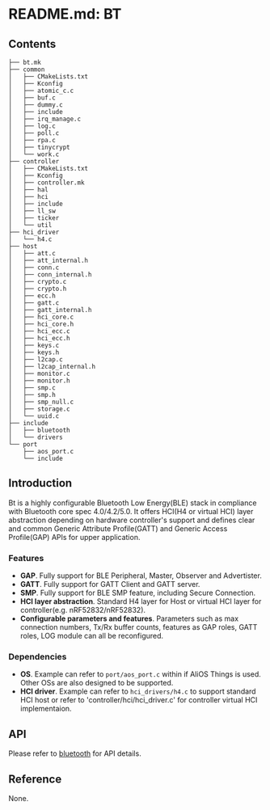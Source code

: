 # README.md: BT

## Contents

```shell
├── bt.mk
├── common
│   ├── CMakeLists.txt
│   ├── Kconfig
│   ├── atomic_c.c
│   ├── buf.c
│   ├── dummy.c
│   ├── include
│   ├── irq_manage.c
│   ├── log.c
│   ├── poll.c
│   ├── rpa.c
│   ├── tinycrypt
│   └── work.c
├── controller
│   ├── CMakeLists.txt
│   ├── Kconfig
│   ├── controller.mk
│   ├── hal
│   ├── hci
│   ├── include
│   ├── ll_sw
│   ├── ticker
│   └── util
├── hci_driver
│   └── h4.c
├── host
│   ├── att.c
│   ├── att_internal.h
│   ├── conn.c
│   ├── conn_internal.h
│   ├── crypto.c
│   ├── crypto.h
│   ├── ecc.h
│   ├── gatt.c
│   ├── gatt_internal.h
│   ├── hci_core.c
│   ├── hci_core.h
│   ├── hci_ecc.c
│   ├── hci_ecc.h
│   ├── keys.c
│   ├── keys.h
│   ├── l2cap.c
│   ├── l2cap_internal.h
│   ├── monitor.c
│   ├── monitor.h
│   ├── smp.c
│   ├── smp.h
│   ├── smp_null.c
│   ├── storage.c
│   └── uuid.c
├── include
│   ├── bluetooth
│   └── drivers
└── port
    ├── aos_port.c
    └── include
```

## Introduction

Bt is a highly configurable Bluetooth Low Energy(BLE) stack in compliance with Bluetooth core spec 4.0/4.2/5.0. It offers HCI(H4 or virtual HCI) layer abstraction depending on hardware controller's support and defines clear and common Generic Attribute Profile(GATT) and Generic Access Profile(GAP) APIs for upper application.  

### Features

- **GAP**.  Fully support for BLE Peripheral, Master, Observer and Advertister.
- **GATT**. Fully support for GATT Client and GATT server. 
- **SMP**.  Fully support for BLE SMP feature, including Secure Connection.
- **HCI layer abstraction**. Standard H4 layer for Host or virtual HCI layer for controller(e.g. nRF52832/nRF52832).
- **Configurable parameters and features**. Parameters such as max connection numbers, Tx/Rx buffer counts, features as GAP roles, GATT roles, LOG module can all be reconfigured. 

### Dependencies

- **OS**. Example can refer to `port/aos_port.c`  within if AliOS Things is used. Other OSs are also designed to be supported.
- **HCI driver**. Example can refer to `hci_drivers/h4.c`  to support standard HCI host or refer to 'controller/hci/hci_driver.c' for controller virtual HCI implementaion.

## API

Please refer to  [bluetooth](https://yuque.antfin-inc.com/aliosthings/pubdoc/doc.components.network.bluetooth) for API details.

## Reference

None.
